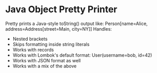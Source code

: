 # Java Object Pretty Printer

Pretty prints a Java-style toString() output like: Person[name=Alice, address=Address[street=Main, city=NY]]
Handles:
- Nested brackets
- Skips formatting inside string literals
- Works with records
- Works with Lombok's default format: User(username=bob, id=42)
- Works with JSON format as well
- Works with a mix of the above